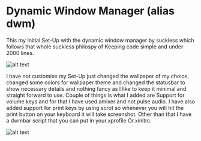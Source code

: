 # Dynamic Window Manager (alias dwm)
This my Initial Set-Up with the dynamic window manager by suckless which follows that whole suckless 
philospy of Keeping code simple and under 2000 lines.

![alt text](https://i.ibb.co/thYHyhm/2020-12-27-114634-1366x768-scrot.png) 

I have not customise my Set-Up just changed the wallpaper of my choice, changed some colors for wallpaper theme and changed the statusbar to show necessary details and nothing fancy as I like to keep it minimal and straight forward to use.
Couple of things is what I added are Support for volume keys and for that I have used amixer and not pulse audio. I have also added support for print keys by using scrot so whenever you will hit the print button on your keyboard it will take screenshot. 
Other than that I have a dwmbar script that you can put in your.xprofile Or.xinitrc. 

![alt text](https://i.ibb.co/F4YYdfC/2020-12-27-115512-1366x768-scrot.png) 


